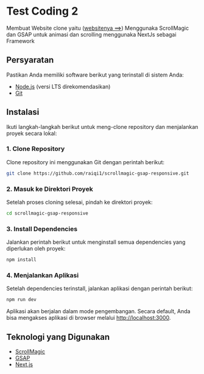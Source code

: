 # Test Coding 2
Membuat Website clone yaitu ([websitenya ==>](https://isa-charity.webflow.io/))
Menggunaka ScrollMagic dan GSAP untuk animasi dan scrolling
menggunaka NextJs sebagai Framework

## Persyaratan

Pastikan Anda memiliki software berikut yang terinstall di sistem Anda:

- [Node.js](https://nodejs.org/) (versi LTS direkomendasikan)
- [Git](https://git-scm.com/)

## Instalasi

Ikuti langkah-langkah berikut untuk meng-clone repository dan menjalankan proyek secara lokal:

### 1. Clone Repository

Clone repository ini menggunakan Git dengan perintah berikut:

```bash
git clone https://github.com/raiqi1/scrollmagic-gsap-responsive.git
```

### 2. Masuk ke Direktori Proyek

Setelah proses cloning selesai, pindah ke direktori proyek:

```bash
cd scrollmagic-gsap-responsive
```

### 3. Install Dependencies

Jalankan perintah berikut untuk menginstall semua dependencies yang diperlukan oleh proyek:

```bash
npm install
```

### 4. Menjalankan Aplikasi

Setelah dependencies terinstall, jalankan aplikasi dengan perintah berikut:

```bash
npm run dev
```

Aplikasi akan berjalan dalam mode pengembangan. Secara default, Anda bisa mengakses aplikasi di browser melalui [http://localhost:3000](http://localhost:3000).


## Teknologi yang Digunakan

- [ScrollMagic](https://scrollmagic.io/)
- [GSAP](https://gsap.com/docs/v3/)
- [Next.js](https://nextjs.org/) 


